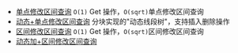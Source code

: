 - [单点修改区间查询](SegmentTreeSqrtDecomposition.go)
  `O(1)` Get 操作，`O(sqrt)`单点修改区间查询
- [动态+单点修改区间查询](SegmentTreeSqrtDecompositionDynamic.go)
  分块实现的"动态线段树"，支持插入删除操作
- [区间修改区间查询](LazySegmentTreeSqrtDecomposition.go)
  `O(1)` Get 操作，`O(sqrt)`区间修改区间查询
- [动态加+区间修改区间查询](LazySegmentTreeSqrtDecomposition.go)
